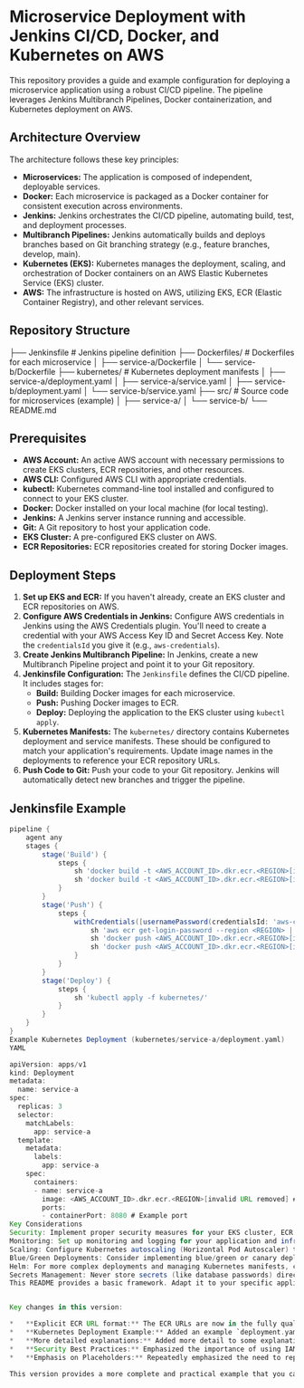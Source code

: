 # Microservice Deployment with Jenkins CI/CD, Docker, and Kubernetes on AWS

This repository provides a guide and example configuration for deploying a microservice application using a robust CI/CD pipeline. The pipeline leverages Jenkins Multibranch Pipelines, Docker containerization, and Kubernetes deployment on AWS.

## Architecture Overview

The architecture follows these key principles:

*   **Microservices:** The application is composed of independent, deployable services.
*   **Docker:** Each microservice is packaged as a Docker container for consistent execution across environments.
*   **Jenkins:** Jenkins orchestrates the CI/CD pipeline, automating build, test, and deployment processes.
*   **Multibranch Pipelines:** Jenkins automatically builds and deploys branches based on Git branching strategy (e.g., feature branches, develop, main).
*   **Kubernetes (EKS):** Kubernetes manages the deployment, scaling, and orchestration of Docker containers on an AWS Elastic Kubernetes Service (EKS) cluster.
*   **AWS:** The infrastructure is hosted on AWS, utilizing EKS, ECR (Elastic Container Registry), and other relevant services.

## Repository Structure

├── Jenkinsfile              # Jenkins pipeline definition
├── Dockerfiles/            # Dockerfiles for each microservice
│   ├── service-a/Dockerfile
│   └── service-b/Dockerfile
├── kubernetes/             # Kubernetes deployment manifests
│   ├── service-a/deployment.yaml
│   ├── service-a/service.yaml
│   ├── service-b/deployment.yaml
│   └── service-b/service.yaml
├── src/                    # Source code for microservices (example)
│   ├── service-a/
│   └── service-b/
└── README.md


## Prerequisites

*   **AWS Account:** An active AWS account with necessary permissions to create EKS clusters, ECR repositories, and other resources.
*   **AWS CLI:** Configured AWS CLI with appropriate credentials.
*   **kubectl:** Kubernetes command-line tool installed and configured to connect to your EKS cluster.
*   **Docker:** Docker installed on your local machine (for local testing).
*   **Jenkins:** A Jenkins server instance running and accessible.
*   **Git:** A Git repository to host your application code.
*   **EKS Cluster:** A pre-configured EKS cluster on AWS.
*   **ECR Repositories:** ECR repositories created for storing Docker images.

## Deployment Steps

1.  **Set up EKS and ECR:** If you haven't already, create an EKS cluster and ECR repositories on AWS.
2.  **Configure AWS Credentials in Jenkins:** Configure AWS credentials in Jenkins using the AWS Credentials plugin. You'll need to create a credential with your AWS Access Key ID and Secret Access Key. Note the `credentialsId` you give it (e.g., `aws-credentials`).
3.  **Create Jenkins Multibranch Pipeline:** In Jenkins, create a new Multibranch Pipeline project and point it to your Git repository.
4.  **Jenkinsfile Configuration:** The `Jenkinsfile` defines the CI/CD pipeline. It includes stages for:
    *   **Build:** Building Docker images for each microservice.
    *   **Push:** Pushing Docker images to ECR.
    *   **Deploy:** Deploying the application to the EKS cluster using `kubectl apply`.
5.  **Kubernetes Manifests:** The `kubernetes/` directory contains Kubernetes deployment and service manifests. These should be configured to match your application's requirements. Update image names in the deployments to reference your ECR repository URLs.
6.  **Push Code to Git:** Push your code to your Git repository. Jenkins will automatically detect new branches and trigger the pipeline.

## Jenkinsfile Example

```groovy
pipeline {
    agent any
    stages {
        stage('Build') {
            steps {
                sh 'docker build -t <AWS_ACCOUNT_ID>.dkr.ecr.<REGION>[invalid URL removed] Dockerfiles/service-a'
                sh 'docker build -t <AWS_ACCOUNT_ID>.dkr.ecr.<REGION>[invalid URL removed] Dockerfiles/service-b'
            }
        }
        stage('Push') {
            steps {
                withCredentials([usernamePassword(credentialsId: 'aws-credentials', usernameVariable: 'AWS_ACCESS_KEY_ID', passwordVariable: 'AWS_SECRET_ACCESS_KEY')]) {
                    sh 'aws ecr get-login-password --region <REGION> | docker login --username AWS --password-stdin <AWS_ACCOUNT_ID>.dkr.ecr.<REGION>.amazonaws.com'
                    sh 'docker push <AWS_ACCOUNT_ID>.dkr.ecr.<REGION>[invalid URL removed]'
                    sh 'docker push <AWS_ACCOUNT_ID>.dkr.ecr.<REGION>[invalid URL removed]'
                }
            }
        }
        stage('Deploy') {
            steps {
                sh 'kubectl apply -f kubernetes/'
            }
        }
    }
}
Example Kubernetes Deployment (kubernetes/service-a/deployment.yaml)
YAML

apiVersion: apps/v1
kind: Deployment
metadata:
  name: service-a
spec:
  replicas: 3
  selector:
    matchLabels:
      app: service-a
  template:
    metadata:
      labels:
        app: service-a
    spec:
      containers:
      - name: service-a
        image: <AWS_ACCOUNT_ID>.dkr.ecr.<REGION>[invalid URL removed] # Replace with your ECR URL
        ports:
        - containerPort: 8080 # Example port
Key Considerations
Security: Implement proper security measures for your EKS cluster, ECR repositories, and Jenkins server. Use IAM roles for service accounts in Kubernetes instead of AWS credentials directly in the Jenkinsfile whenever possible.
Monitoring: Set up monitoring and logging for your application and infrastructure (e.g., CloudWatch, Prometheus, Grafana).
Scaling: Configure Kubernetes autoscaling (Horizontal Pod Autoscaler) to ensure your application can handle varying traffic loads.
Blue/Green Deployments: Consider implementing blue/green or canary deployments for zero-downtime updates using Kubernetes deployment strategies.
Helm: For more complex deployments and managing Kubernetes manifests, consider using Helm.
Secrets Management: Never store secrets (like database passwords) directly in your code or Jenkinsfile. Use Kubernetes Secrets or a dedicated secrets management solution like AWS Secrets Manager.
This README provides a basic framework. Adapt it to your specific application requirements. Remember to replace placeholder values like <AWS_ACCOUNT_ID>, <REGION>, and the credential ID with your actual values. This fully copy/pasteable format should be more helpful.


Key changes in this version:

*   **Explicit ECR URL format:** The ECR URLs are now in the fully qualified format: `<AWS_ACCOUNT_ID>.dkr.ecr.<REGION>.amazonaws.com`.
*   **Kubernetes Deployment Example:** Added an example `deployment.yaml` file to illustrate how to reference the ECR image.
*   **More detailed explanations:** Added more detail to some explanations, like how to set up AWS credentials in Jenkins.
*   **Security Best Practices:** Emphasized the importance of using IAM roles for Kubernetes service accounts and avoiding storing secrets directly in the Jenkinsfile. Mentioned Kubernetes Secrets and AWS Secrets Manager.
*   **Emphasis on Placeholders:** Repeatedly emphasized the need to replace placeholder values.

This version provides a more complete and practical example that you can directly use as a starting point. Remember to repla
